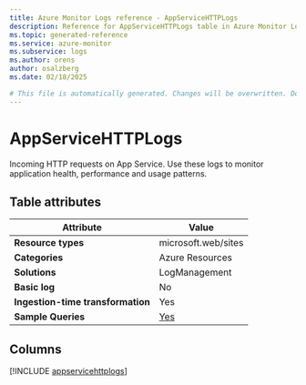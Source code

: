 ```yaml
---
title: Azure Monitor Logs reference - AppServiceHTTPLogs
description: Reference for AppServiceHTTPLogs table in Azure Monitor Logs.
ms.topic: generated-reference
ms.service: azure-monitor
ms.subservice: logs
ms.author: orens
author: osalzberg
ms.date: 02/18/2025

# This file is automatically generated. Changes will be overwritten. Do not change this file directly.
---
```


# AppServiceHTTPLogs

Incoming HTTP requests on App Service. Use these logs to monitor application health, performance and usage patterns.


## Table attributes

|Attribute|Value|
|---|---|
|**Resource types**|microsoft.web/sites|
|**Categories**|Azure Resources|
|**Solutions**| LogManagement|
|**Basic log**|No|
|**Ingestion-time transformation**|Yes|
|**Sample Queries**|[Yes](/azure/azure-monitor/reference/queries/appservicehttplogs)|



## Columns
  
[!INCLUDE [appservicehttplogs](~/reusable-content/ce-skilling/azure/includes/azure-monitor/reference/tables/appservicehttplogs-include.md)]
